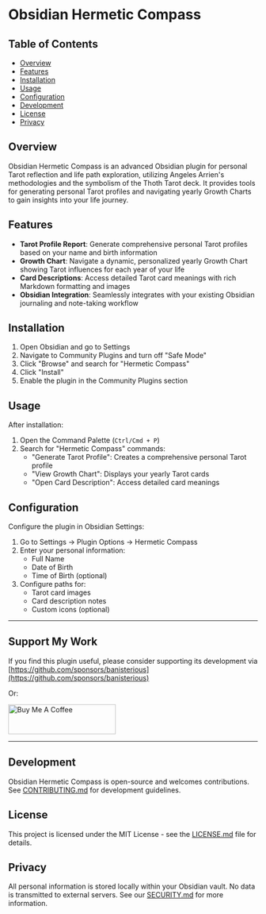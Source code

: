 # Obsidian Hermetic Compass

## Table of Contents
- [Overview](#overview)
- [Features](#features)
- [Installation](#installation)
- [Usage](#usage)
- [Configuration](#configuration)
- [Development](#development)
- [License](#license)
- [Privacy](#privacy)

## Overview

Obsidian Hermetic Compass is an advanced Obsidian plugin for personal Tarot reflection and life path exploration, utilizing Angeles Arrien's methodologies and the symbolism of the Thoth Tarot deck. It provides tools for generating personal Tarot profiles and navigating yearly Growth Charts to gain insights into your life journey.

## Features

- **Tarot Profile Report**: Generate comprehensive personal Tarot profiles based on your name and birth information
- **Growth Chart**: Navigate a dynamic, personalized yearly Growth Chart showing Tarot influences for each year of your life
- **Card Descriptions**: Access detailed Tarot card meanings with rich Markdown formatting and images
- **Obsidian Integration**: Seamlessly integrates with your existing Obsidian journaling and note-taking workflow

## Installation

1. Open Obsidian and go to Settings
2. Navigate to Community Plugins and turn off "Safe Mode"
3. Click "Browse" and search for "Hermetic Compass"
4. Click "Install"
5. Enable the plugin in the Community Plugins section

## Usage

After installation:

1. Open the Command Palette (`Ctrl/Cmd + P`)
2. Search for "Hermetic Compass" commands:
   - "Generate Tarot Profile": Creates a comprehensive personal Tarot profile
   - "View Growth Chart": Displays your yearly Tarot cards
   - "Open Card Description": Access detailed card meanings

## Configuration

Configure the plugin in Obsidian Settings:

1. Go to Settings → Plugin Options → Hermetic Compass
2. Enter your personal information:
   - Full Name
   - Date of Birth
   - Time of Birth (optional)
3. Configure paths for:
   - Tarot card images
   - Card description notes
   - Custom icons (optional)

---

## Support My Work

If you find this plugin useful, please consider supporting its development via [https://github.com/sponsors/banisterious](https://github.com/sponsors/banisterious)

Or:

<a href="https://www.buymeacoffee.com/banisterious" target="_blank"><img src="https://cdn.buymeacoffee.com/buttons/v2/default-yellow.png" alt="Buy Me A Coffee" style="height: 60px !important;width: 217px !important;" ></a>

---

## Development

Obsidian Hermetic Compass is open-source and welcomes contributions. See [CONTRIBUTING.md](CONTRIBUTING.md) for development guidelines.

## License

This project is licensed under the MIT License - see the [LICENSE.md](LICENSE.md) file for details.

## Privacy

All personal information is stored locally within your Obsidian vault. No data is transmitted to external servers. See our [SECURITY.md](SECURITY.md) for more information. 
